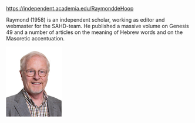 https://independent.academia.edu/RaymonddeHoop


Raymond (1958) is an independent scholar, working as editor and webmaster for the SAHD-team. He published a massive volume on Genesis 49 and a number of articles on the meaning of Hebrew words and on the Masoretic accentuation.

![raymond de hoop](../photos/raymond_de_hoop.jpg "Raymond de Hoop")

